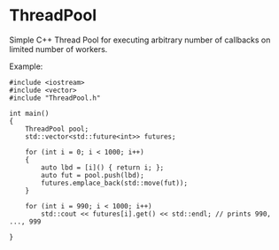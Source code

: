 # ThreadPool
Simple C++ Thread Pool for executing arbitrary number of callbacks on limited number of workers.

Example:
```
#include <iostream>
#include <vector>
#include "ThreadPool.h"

int main()
{
	ThreadPool pool;
	std::vector<std::future<int>> futures;

	for (int i = 0; i < 1000; i++)
	{
		auto lbd = [i]() { return i; };
		auto fut = pool.push(lbd);
		futures.emplace_back(std::move(fut));
	}

	for (int i = 990; i < 1000; i++)
		std::cout << futures[i].get() << std::endl; // prints 990, ..., 999

}
```
